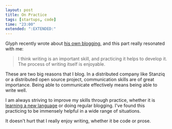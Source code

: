 ```yaml
---
layout: post
title: On Practice
tags: [startups, code]
time: "23:00"
extended: ":EXTENDED:"
---
```


Glyph recently wrote about [his own
blogging](http://glyph.twistedmatrix.com/2009/01/full-duplex-metablog.html),
and this part really resonated with me:

> I think writing is an important skill, and practicing
> it helps to develop it.  The process of writing itself is enjoyable.

These are two big reasons that I blog.  In a distributed company like
Stanziq or a distributed open source project, communication skills are
of great importance.  Being able to communicate effectively means
being able to write well.

I am always striving to improve my skills through practice, whether it
is [learning a new
language](http://metajack.im/2008/10/22/be-multi-lingual-and-learn-a-new-language/)
or doing regular blogging.  I've found this practicing to be
immensely helpful in a wide range of situations.

It doesn't hurt that I really enjoy writing, whether it be code or prose.

